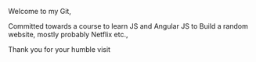 Welcome to my Git,


Committed towards a course to learn JS and Angular JS to Build a random website, mostly probably Netflix etc.,


Thank you for your humble visit
